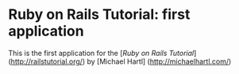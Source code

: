 # Ruby on Rails Tutorial: first application

This is the first application for the 
[*Ruby on Rails Tutorial*] (http://railstutorial.org/)
by [Michael Hartl] (http://michaelhartl.com/)